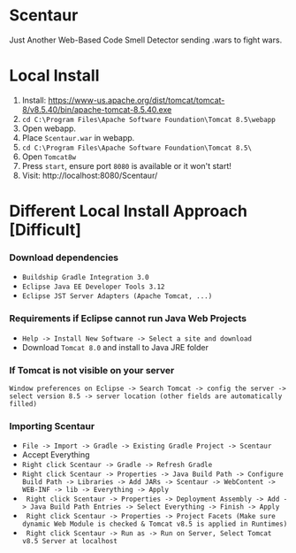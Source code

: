 # Scentaur
Just Another Web-Based Code Smell Detector sending .wars to fight wars.

# Local Install

1) Install: https://www-us.apache.org/dist/tomcat/tomcat-8/v8.5.40/bin/apache-tomcat-8.5.40.exe
2) ```cd C:\Program Files\Apache Software Foundation\Tomcat 8.5\webapp```
3) Open webapp.
3) Place ```Scentaur.war``` in webapp.
4) ```cd C:\Program Files\Apache Software Foundation\Tomcat 8.5\```
5) Open ```Tomcat8w```
6) Press ```start```, ensure port ```8080``` is available or it won't start!
7) Visit: http://localhost:8080/Scentaur/

# Different Local Install Approach [Difficult]

### Download dependencies
* ```Buildship Gradle Integration 3.0```
* ```Eclipse Java EE Developer Tools 3.12```
* ```Eclipse JST Server Adapters (Apache Tomcat, ...)```

### Requirements if Eclipse cannot run Java Web Projects
* ```Help -> Install New Software -> Select a site and download```
* Download ```Tomcat 8.0``` and install to Java JRE folder

### If Tomcat is not visible on your server
```Window preferences on Eclipse -> Search Tomcat -> config the server -> select version 8.5 -> server location (other fields are automatically filled) ```

### Importing Scentaur
* ``` File -> Import -> Gradle -> Existing Gradle Project -> Scentaur ```
* Accept Everything
* ``` Right click Scentaur -> Gradle -> Refresh Gradle ```
* ``` Right click Scentaur -> Properties -> Java Build Path -> Configure Build Path -> Libraries -> Add JARs -> Scentaur -> WebContent -> WEB-INF -> lib -> Everything -> Apply ```
* ``` Right click Scentaur -> Properties -> Deployment Assembly -> Add -> Java Build Path Entries -> Select Everything -> Finish -> Apply```
* ``` Right click Scentaur -> Properties -> Project Facets (Make sure dynamic Web Module is checked & Tomcat v8.5 is applied in Runtimes)```
* ``` Right click Scentaur -> Run as -> Run on Server, Select Tomcat v8.5 Server at localhost```

